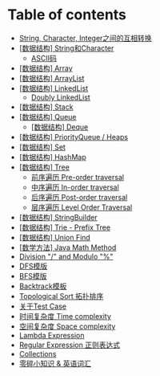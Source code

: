 # Table of contents

* [String, Character, Integer之间的互相转换](README.md)
* [\[数据结构\] String和Character](shu-ju-jie-gou-string/README.md)
  * [ASCII码](shu-ju-jie-gou-string/ascii-ma.md)
* [\[数据结构\] Array](shu-ju-jie-gou-array.md)
* [\[数据结构\] ArrayList](shu-ju-jie-gou-arraylist.md)
* [\[数据结构\] LinkedList](shu-ju-jie-gou-linkedlist/README.md)
  * [Doubly LinkedList](shu-ju-jie-gou-linkedlist/doubly-linkedlist.md)
* [\[数据结构\] Stack](shu-ju-jie-gou-stack.md)
* [\[数据结构\] Queue](shu-ju-jie-gou-queue/README.md)
  * [\[数据结构\] Deque](shu-ju-jie-gou-queue/shu-ju-jie-gou-deque.md)
* [\[数据结构\] PriorityQueue / Heaps](shu-ju-jie-gou-priorityqueue.md)
* [\[数据结构\] Set](shu-ju-jie-gou-set.md)
* [\[数据结构\] HashMap](shu-ju-jie-gou-map.md)
* [\[数据结构\] Tree](shu-ju-jie-gou-tree/README.md)
  * [前序遍历 Pre-order traversal](shu-ju-jie-gou-tree/qian-xu-bian-li-preorder-traversal.md)
  * [中序遍历 In-order traversal](shu-ju-jie-gou-tree/zhong-xu-bian-li-inorder-traversal.md)
  * [后序遍历 Post-order traversal](shu-ju-jie-gou-tree/hou-xu-bian-li-postorder-traversal.md)
  * [层序遍历 Level Order Traversal](shu-ju-jie-gou-tree/ceng-xu-bian-li-level-order-traversal.md)
* [\[数据结构\] StringBuilder](shu-ju-jie-gou-stringbuilder.md)
* [\[数据结构\] Trie - Prefix Tree](trie-prefix-tree.md)
* [\[数据结构\] Union Find](shu-ju-jie-gou-union-find.md)
* [\[数学方法\] Java Math Method](java-math-method.md)
* [Division "/"  and Modulo "%"](division-and-modulo.md)
* [DFS模版](dfs-mo-ban.md)
* [BFS模版](bfs-mo-ban.md)
* [Backtrack模板](backtrack-mo-ban.md)
* [Topological Sort 拓扑排序](topological-sort-tuo-pu.md)
* [关于Test Case](guan-yu-test-case.md)
* [时间复杂度 Time complexity](shi-jian-fu-za-du-time-complexity.md)
* [空间复杂度 Space complexity](kong-jian-fu-za-du-space-complexity.md)
* [Lambda Expression](lambda-expressions.md)
* [Regular Expression 正则表达式](zheng-ze-biao-da-shi-regular-expression.md)
* [Collections](collections.md)
* [零碎小知识 & 英语词汇](yi-xie-ci-hui.md)


